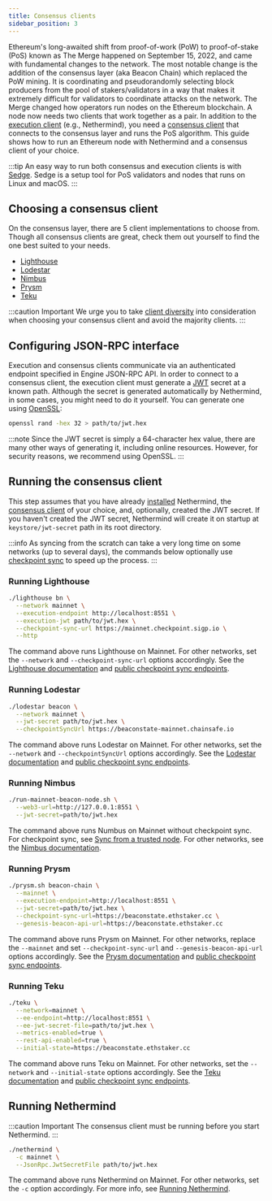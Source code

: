 ```yaml
---
title: Consensus clients
sidebar_position: 3
---
```


Ethereum's long-awaited shift from proof-of-work (PoW) to proof-of-stake (PoS) known as The Merge happened on September 15, 2022, and came with fundamental changes to the network. The most notable change is the addition of the consensus layer (aka Beacon Chain) which replaced the PoW mining. It is coordinating and pseudorandomly selecting block producers from the pool of stakers/validators in a way that makes it extremely difficult for validators to coordinate attacks on the network.
The Merge changed how operators run nodes on the Ethereum blockchain. A node now needs two clients that work together as a pair. In addition to the [execution client](https://ethereum.org/en/glossary/#execution-client) (e.g., Nethermind), you need a [consensus client](https://ethereum.org/en/glossary/#consensus-client) that connects to the consensus layer and runs the PoS algorithm. This guide shows how to run an Ethereum node with Nethermind and a consensus client of your choice.

:::tip
An easy way to run both consensus and execution clients is with [Sedge](https://docs.sedge.nethermind.io). Sedge is a setup tool for PoS validators and nodes that runs on Linux and macOS.
:::

## Choosing a consensus client

On the consensus layer, there are 5 client implementations to choose from. Though all consensus clients are great, check them out yourself to find the one best suited to your needs.

- [Lighthouse][lighthouse]
- [Lodestar][lodestar]
- [Nimbus][nimbus]
- [Prysm][prysm]
- [Teku][teku]

:::caution Important
We urge you to take [client diversity](https://ethereum.org/en/developers/docs/nodes-and-clients/client-diversity) into consideration when choosing your consensus client and avoid the majority clients.
:::

## Configuring JSON-RPC interface

Execution and consensus clients communicate via an authenticated endpoint specified in Engine JSON-RPC API. In order to connect to a consensus client, the execution client must generate a [JWT](https://jwt.io) secret at a known path. Although the secret is generated automatically by Nethermind, in some cases, you might need to do it yourself. You can generate one using [OpenSSL](https://www.openssl.org):

```bash
openssl rand -hex 32 > path/to/jwt.hex
```
:::note
Since the JWT secret is simply a 64-character hex value, there are many other ways of generating it, including online resources. However, for security reasons, we recommend using OpenSSL.
:::

## Running the consensus client

This step assumes that you have already [installed](../get-started/installing-nethermind.md) Nethermind, the [consensus client](#choosing-a-consensus-client) of your choice, and, optionally, created the JWT secret. If you haven't created the JWT secret, Nethermind will create it on startup at `keystore/jwt-secret` path in its root directory.

:::info
As syncing from the scratch can take a very long time on some networks (up to several days), the commands below optionally use [checkpoint sync](https://ethereum.org/en/developers/docs/nodes-and-clients/#checkpoint-sync) to speed up the process.
:::

### Running Lighthouse

```bash
./lighthouse bn \
  --network mainnet \
  --execution-endpoint http://localhost:8551 \
  --execution-jwt path/to/jwt.hex \
  --checkpoint-sync-url https://mainnet.checkpoint.sigp.io \
  --http
```

The command above runs Lighthouse on Mainnet. For other networks, set the `--network` and `--checkpoint-sync-url` options accordingly. See the [Lighthouse documentation][lighthouse] and [public checkpoint sync endpoints][checkpoint-sync-endpoints].

### Running Lodestar

```bash
./lodestar beacon \
  --network mainnet \
  --jwt-secret path/to/jwt.hex \
  --checkpointSyncUrl https://beaconstate-mainnet.chainsafe.io
```

The command above runs Lodestar on Mainnet. For other networks, set the `--network` and `--checkpointSyncUrl` options accordingly. See the [Lodestar documentation][lodestar] and [public checkpoint sync endpoints][checkpoint-sync-endpoints].

### Running Nimbus

```bash
./run-mainnet-beacon-node.sh \
  --web3-url=http://127.0.0.1:8551 \
  --jwt-secret=path/to/jwt.hex
```

The command above runs Numbus on Mainnet without checkpoint sync. For checkpoint sync, see [Sync from a trusted node](https://nimbus.guide/trusted-node-sync.html). For other networks, see the [Nimbus documentation][nimbus].

### Running Prysm

```bash
./prysm.sh beacon-chain \
  --mainnet \
  --execution-endpoint=http://localhost:8551 \
  --jwt-secret=path/to/jwt.hex \
  --checkpoint-sync-url=https://beaconstate.ethstaker.cc \
  --genesis-beacon-api-url=https://beaconstate.ethstaker.cc
```

The command above runs Prysm on Mainnet. For other networks, replace the `--mainnet` and set `--checkpoint-sync-url` and `--genesis-beacon-api-url` options accordingly. See the [Prysm documentation][prysm] and [public checkpoint sync endpoints][checkpoint-sync-endpoints].

### Running Teku

```bash
./teku \
  --network=mainnet \
  --ee-endpoint=http://localhost:8551 \
  --ee-jwt-secret-file=path/to/jwt.hex \
  --metrics-enabled=true \
  --rest-api-enabled=true \
  --initial-state=https://beaconstate.ethstaker.cc
```

The command above runs Teku on Mainnet. For other networks, set the `--network` and `--initial-state` options accordingly. See the [Teku documentation][teku] and [public checkpoint sync endpoints][checkpoint-sync-endpoints].

## Running Nethermind

:::caution Important
The consensus client must be running before you start Nethermind.
:::

```bash
./nethermind \
  -c mainnet \
  --JsonRpc.JwtSecretFile path/to/jwt.hex
```

The command above runs Nethermind on Mainnet. For other networks, set the `-c` option accordingly. For more info, see [Running Nethermind](../fundamentals/running-nethermind.md).

[checkpoint-sync-endpoints]: https://eth-clients.github.io/checkpoint-sync-endpoints
[lighthouse]: https://lighthouse-book.sigmaprime.io
[lodestar]: https://chainsafe.github.io/lodestar
[nimbus]: https://nimbus.guide
[prysm]: https://docs.prylabs.network
[teku]: https://docs.teku.consensys.net